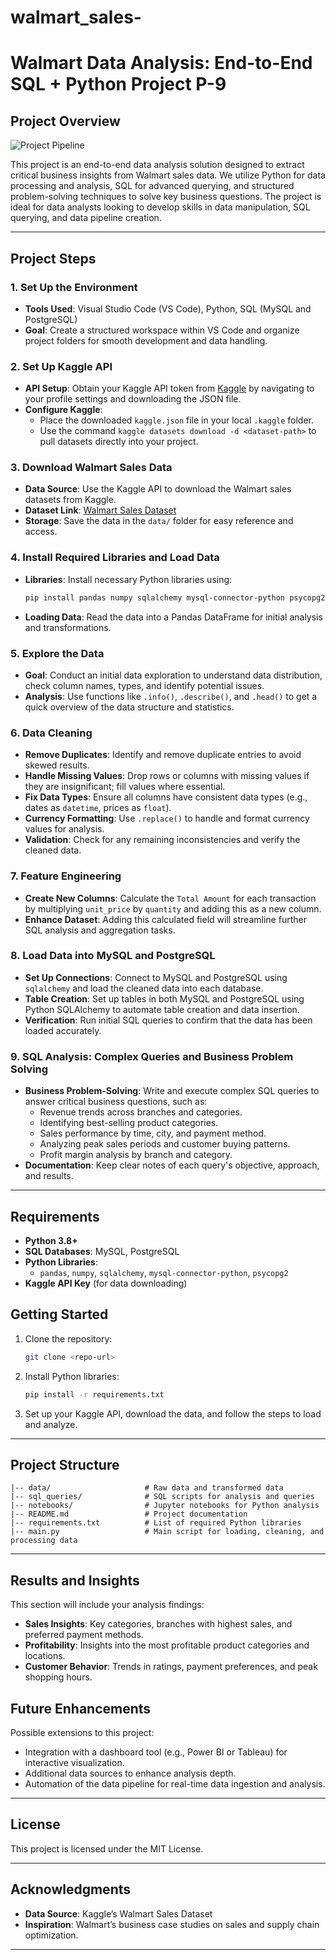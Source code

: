# walmart_sales-
# Walmart Data Analysis: End-to-End SQL + Python Project P-9

## Project Overview

![Project Pipeline](https://github.com/najirh/Walmart_SQL_Python/blob/main/walmart_project-piplelines.png)


This project is an end-to-end data analysis solution designed to extract critical business insights from Walmart sales data. We utilize Python for data processing and analysis, SQL for advanced querying, and structured problem-solving techniques to solve key business questions. The project is ideal for data analysts looking to develop skills in data manipulation, SQL querying, and data pipeline creation.

---

## Project Steps

### 1. Set Up the Environment
   - **Tools Used**: Visual Studio Code (VS Code), Python, SQL (MySQL and PostgreSQL)
   - **Goal**: Create a structured workspace within VS Code and organize project folders for smooth development and data handling.

### 2. Set Up Kaggle API
   - **API Setup**: Obtain your Kaggle API token from [Kaggle](https://www.kaggle.com/) by navigating to your profile settings and downloading the JSON file.
   - **Configure Kaggle**: 
      - Place the downloaded `kaggle.json` file in your local `.kaggle` folder.
      - Use the command `kaggle datasets download -d <dataset-path>` to pull datasets directly into your project.

### 3. Download Walmart Sales Data
   - **Data Source**: Use the Kaggle API to download the Walmart sales datasets from Kaggle.
   - **Dataset Link**: [Walmart Sales Dataset](https://www.kaggle.com/najir0123/walmart-10k-sales-datasets)
   - **Storage**: Save the data in the `data/` folder for easy reference and access.

### 4. Install Required Libraries and Load Data
   - **Libraries**: Install necessary Python libraries using:
     ```bash
     pip install pandas numpy sqlalchemy mysql-connector-python psycopg2
     ```
   - **Loading Data**: Read the data into a Pandas DataFrame for initial analysis and transformations.

### 5. Explore the Data
   - **Goal**: Conduct an initial data exploration to understand data distribution, check column names, types, and identify potential issues.
   - **Analysis**: Use functions like `.info()`, `.describe()`, and `.head()` to get a quick overview of the data structure and statistics.

### 6. Data Cleaning
   - **Remove Duplicates**: Identify and remove duplicate entries to avoid skewed results.
   - **Handle Missing Values**: Drop rows or columns with missing values if they are insignificant; fill values where essential.
   - **Fix Data Types**: Ensure all columns have consistent data types (e.g., dates as `datetime`, prices as `float`).
   - **Currency Formatting**: Use `.replace()` to handle and format currency values for analysis.
   - **Validation**: Check for any remaining inconsistencies and verify the cleaned data.

### 7. Feature Engineering
   - **Create New Columns**: Calculate the `Total Amount` for each transaction by multiplying `unit_price` by `quantity` and adding this as a new column.
   - **Enhance Dataset**: Adding this calculated field will streamline further SQL analysis and aggregation tasks.

### 8. Load Data into MySQL and PostgreSQL
   - **Set Up Connections**: Connect to MySQL and PostgreSQL using `sqlalchemy` and load the cleaned data into each database.
   - **Table Creation**: Set up tables in both MySQL and PostgreSQL using Python SQLAlchemy to automate table creation and data insertion.
   - **Verification**: Run initial SQL queries to confirm that the data has been loaded accurately.

### 9. SQL Analysis: Complex Queries and Business Problem Solving
   - **Business Problem-Solving**: Write and execute complex SQL queries to answer critical business questions, such as:
     - Revenue trends across branches and categories.
     - Identifying best-selling product categories.
     - Sales performance by time, city, and payment method.
     - Analyzing peak sales periods and customer buying patterns.
     - Profit margin analysis by branch and category.
   - **Documentation**: Keep clear notes of each query's objective, approach, and results.

---

## Requirements

- **Python 3.8+**
- **SQL Databases**: MySQL, PostgreSQL
- **Python Libraries**:
  - `pandas`, `numpy`, `sqlalchemy`, `mysql-connector-python`, `psycopg2`
- **Kaggle API Key** (for data downloading)

## Getting Started

1. Clone the repository:
   ```bash
   git clone <repo-url>
   ```
2. Install Python libraries:
   ```bash
   pip install -r requirements.txt
   ```
3. Set up your Kaggle API, download the data, and follow the steps to load and analyze.

---

## Project Structure

```plaintext
|-- data/                     # Raw data and transformed data
|-- sql_queries/              # SQL scripts for analysis and queries
|-- notebooks/                # Jupyter notebooks for Python analysis
|-- README.md                 # Project documentation
|-- requirements.txt          # List of required Python libraries
|-- main.py                   # Main script for loading, cleaning, and processing data
```
---

## Results and Insights

This section will include your analysis findings:
- **Sales Insights**: Key categories, branches with highest sales, and preferred payment methods.
- **Profitability**: Insights into the most profitable product categories and locations.
- **Customer Behavior**: Trends in ratings, payment preferences, and peak shopping hours.

## Future Enhancements

Possible extensions to this project:
- Integration with a dashboard tool (e.g., Power BI or Tableau) for interactive visualization.
- Additional data sources to enhance analysis depth.
- Automation of the data pipeline for real-time data ingestion and analysis.

---

## License

This project is licensed under the MIT License. 

---

## Acknowledgments

- **Data Source**: Kaggle’s Walmart Sales Dataset
- **Inspiration**: Walmart’s business case studies on sales and supply chain optimization.

---
